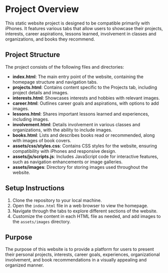 # Project Overview

This static website project is designed to be compatible primarily with iPhones. It features various tabs that allow users to showcase their projects, interests, career aspirations, lessons learned, involvement in classes and organizations, and books they recommend.

## Project Structure

The project consists of the following files and directories:

- **index.html**: The main entry point of the website, containing the homepage structure and navigation tabs.
- **projects.html**: Contains content specific to the Projects tab, including project details and images.
- **interests.html**: Showcases interests and hobbies with relevant images.
- **career.html**: Outlines career goals and aspirations, with options to add images.
- **lessons.html**: Shares important lessons learned and experiences, including images.
- **involvement.html**: Details involvement in various classes and organizations, with the ability to include images.
- **books.html**: Lists and describes books read or recommended, along with images of book covers.
- **assets/css/styles.css**: Contains CSS styles for the website, ensuring compatibility with iPhones and responsive design.
- **assets/js/scripts.js**: Includes JavaScript code for interactive features, such as navigation enhancements or image galleries.
- **assets/images**: Directory for storing images used throughout the website.

## Setup Instructions

1. Clone the repository to your local machine.
2. Open the `index.html` file in a web browser to view the homepage.
3. Navigate through the tabs to explore different sections of the website.
4. Customize the content in each HTML file as needed, and add images to the `assets/images` directory.

## Purpose

The purpose of this website is to provide a platform for users to present their personal projects, interests, career goals, experiences, organizational involvement, and book recommendations in a visually appealing and organized manner.